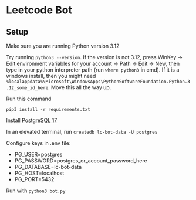 # Leetcode Bot

## Setup

Make sure you are running Python version 3.12

Try running `python3 --version`. If the version is not 3.12, press WinKey -> Edit environment variables for your account -> Path -> Edit -> New, then type in your python interpreter path (run `where python3` in cmd). If it is a windows install, then you might need `%localappdata%\Microsoft\WindowsApps\PythonSoftwareFoundation.Python.3.12_some_id_here`. Move this all the way up.

Run this command

`pip3 install -r requirements.txt`

Install [PostgreSQL 17](https://www.enterprisedb.com/downloads/postgres-postgresql-downloads)

In an elevated terminal, run `createdb lc-bot-data -U postgres`

Configure keys in .env file:
* PG_USER=postgres
* PG_PASSWORD=postgres_or_account_password_here
* PG_DATABASE=lc-bot-data
* PG_HOST=localhost
* PG_PORT=5432

Run with `python3 bot.py`